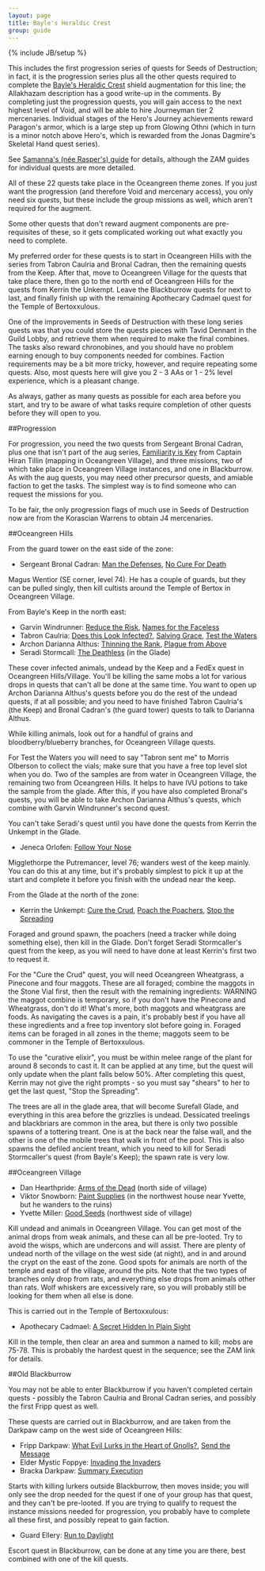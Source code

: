 ```yaml
---
layout: page
title: Bayle's Heraldic Crest
group: guide 
---
```

{% include JB/setup %}

This includes the first progression series of quests for Seeds of Destruction; in fact, it is the progression series plus all the other quests required to complete the [Bayle's Heraldic Crest](http://lucy.allakhazam.com/item.html?id=42727) shield augmentation for this line; the Allakhazam description has a good write-up in the comments.  By completing just the progression quests, you will gain access to the next highest level of Void, and will be able to hire Journeyman tier 2 mercenaries.  Individual stages of the Hero's Journey achievements reward Paragon's armor, which is a large step up from Glowing Othni (which in turn is a minor notch above Hero's, which is rewarded from the Jonas Dagmire's Skeletal Hand quest series).

See [Samanna's (née Rasper's) guide](http://rasper.samanna.net/SoD/BayleCrest.html) for details, although the ZAM guides for individual quests are more detailed.

All of these 22 quests take place in the Oceangreen theme zones.  If you just want the progression (and therefore Void and mercenary access), you only need six quests, but these include the group missions as well, which aren't required for the augment.

Some other quests that don't reward augment components are pre-requisites of these, so it gets complicated working out what exactly you need to complete.

My preferred order for these quests is to start in Oceangreen Hills with the series from Tabron Caulria and Bronal Cadran, then the remaining quests from the Keep.  After that, move to Oceangreen Village for the quests that take place there, then go to the north end of Oceangreen Hills for the quests from Kerrin the Unkempt.  Leave the Blackburrow quests for next to last, and finally finish up with the remaining Apothecary Cadmael quest for the Temple of Bertoxxulous.

One of the improvements in Seeds of Destruction with these long series quests was that you could store the quests pieces with Tavid Dennant in the Guild Lobby, and retrieve them when required to make the final combines.  The tasks also reward chronobines, and you should have no problem earning enough to buy components needed for combines.  Faction requirements may be a bit more tricky, however, and require repeating some quests.  Also, most quests here will give you 2 - 3 AAs or 1 - 2% level experience, which is a pleasant change.

As always, gather as many quests as possible for each area before you start, and try to be aware of what tasks require completion of other quests before they will open to you.

##Progression

For progression, you need the two quests from Sergeant Bronal Cadran, plus one that isn't part of the aug series, [Familiarity is Key](http://everquest.allakhazam.com/db/quest.html?quest=4661) from Captain Hiran Tillin (mapping in Oceangreen Village), and three missions, two of which take place in Oceangreen Village instances, and one in Blackburrow.  As with the aug quests, you may need other precursor quests, and amiable faction to get the tasks.  The simplest way is to find someone who can request the missions for you.

To be fair, the only progression flags of much use in Seeds of Destruction now are from the Korascian Warrens to obtain J4 mercenaries.

##Oceangreen Hills

From the guard tower on the east side of the zone:

- Sergeant Bronal Cadran: [Man the Defenses](http://everquest.allakhazam.com/db/quest.html?quest=4638), [No Cure For Death](http://everquest.allakhazam.com/db/quest.html?quest=4642)

Magus Wentior (SE corner, level 74).  He has a couple of guards, but they can be pulled singly, then kill cultists around the Temple of Bertox in Oceangreen Village.

From Bayle's Keep in the north east:

- Garvin Windrunner: [Reduce the Risk](http://everquest.allakhazam.com/db/quest.html?quest=4649), [Names for the Faceless](http://everquest.allakhazam.com/db/quest.html?quest=4650)
- Tabron Caulria: [Does this Look Infected?](http://everquest.allakhazam.com/db/quest.html?quest=4651), [Salving Grace](http://everquest.allakhazam.com/db/quest.html?quest=4652), [Test the Waters](http://everquest.allakhazam.com/db/quest.html?quest=4653)
- Archon Darianna Althus: [Thinning the Rank](http://everquest.allakhazam.com/db/quest.html?quest=4666), [Plague from Above](http://everquest.allakhazam.com/db/quest.html?quest=4660)
- Seradi Stormcall: [The Deathless](http://everquest.allakhazam.com/db/quest.html?quest=4755) (in the Glade)

These cover infected animals, undead by the Keep and a FedEx quest in Oceangreen Hills/Village.  You'll be killing the same mobs a lot for various drops in quests that can't all be done at the same time.  You want to open up Archon Darianna Althus's quests before you do the rest of the undead quests, if at all possible; and you need to have finished Tabron Caulria's (the Keep) and Bronal Cadran's (the guard tower) quests to talk to Darianna Althus.

While killing animals, look out for a handful of grains and bloodberry/blueberry branches, for Oceangreen Village quests.

For Test the Waters you will need to say "Tabron sent me" to Morris Olberson to collect the vials; make sure that you have a free top level slot when you do.  Two of the samples are from water in Oceangreen Village, the remaining two from Oceangreen Hills.  It helps to have IVU potions to take the sample from the glade.  After this, if you have also completed Bronal's quests, you will be able to take Archon Darianna Althus's quests, which combine with Garvin Windrunner's second quest.

You can't take Seradi's quest until you have done the quests from Kerrin the Unkempt in the Glade.

- Jeneca Orlofen: [Follow Your Nose](http://everquest.allakhazam.com/db/quest.html?quest=4643)

Migglethorpe the Putremancer, level 76; wanders west of the keep mainly.  You can do this at any time, but it's probably simplest to pick it up at the start and complete it before you finish with the undead near the keep.

From the Glade at the north of the zone:

-  Kerrin the Unkempt: [Cure the Crud](http://everquest.allakhazam.com/db/quest.html?quest=4644), [Poach the Poachers](http://everquest.allakhazam.com/db/quest.html?quest=4645), [Stop the Spreading](http://everquest.allakhazam.com/db/quest.html?quest=4646)

Foraged and ground spawn, the poachers (need a tracker while doing something else), then kill in the Glade.  Don't forget Seradi Stormcaller's quest from the keep, as you will need to have done at least Kerrin's first two to request it.

For the "Cure the Crud" quest, you will need Oceangreen Wheatgrass, a Pinecone and four maggots.  These are all foraged; combine the maggots in the Stone Vial first, then the result with the remaining ingredients: WARNING the maggot combine is temporary, so if you don't have the Pinecone and Wheatgrass, don't do it!  What's more, both maggots and wheatgrass are foods.  As navigating the caves is a pain, it's probably best if you have all these ingredients and a free top inventory slot before going in.  Foraged items can be foraged in all zones in the theme; maggots seem to be commoner in the Temple of Bertoxxulous.

To use the "curative elixir", you must be within melee range of the plant for around 8 seconds to cast it.  It can be applied at any time, but the quest will only update when the plant falls below 50%.  After completing this quest, Kerrin may not give the right prompts - so you must say "shears" to her to get the last quest, "Stop the Spreading".

The trees are all in the glade area, that will become Surefall Glade, and everything in this area before the grizzlies is undead.  Dessicated treelings and blackbriars are common in the area, but there is only two possible spawns of a tottering treant.  One is at the back near the false wall, and the other is one of the mobile trees that walk in front of the pool.  This is also spawns the defiled ancient treant, which you need to kill for Seradi Stormcaller's quest (from Bayle's Keep); the spawn rate is very low.

##Oceangreen Village

- Dan Hearthpride: [Arms of the Dead](http://everquest.allakhazam.com/db/quest.html?quest=4654) (north side of village)
- Viktor Snowborn: [Paint Supplies](http://everquest.allakhazam.com/db/quest.html?quest=4656) (in the northwest house near Yvette, but he wanders to the ruins)
- Yvette Miller: [Good Seeds](http://everquest.allakhazam.com/db/quest.html?quest=4655) (northwest side of village)

Kill undead and animals in Oceangreen Village.  You can get most of the animal drops from weak animals, and these can all be pre-looted.  Try to avoid the wisps, which are undercons and will assist.  There are plenty of undead north of the village on the west side (at night), and in and around the crypt on the east of the zone.  Good spots for animals are north of the temple and east of the village, around the pits.  Note that the two types of branches only drop from rats, and everything else drops from animals other than rats.  Wolf whiskers are excessively rare, so you will probably still be looking for them when all else is done.

This is carried out in the Temple of Bertoxxulous:

- Apothecary Cadmael: [A Secret Hidden In Plain Sight](http://everquest.allakhazam.com/db/quest.html?quest=4670)

Kill in the temple, then clear an area and summon a named to kill; mobs are 75-78.  This is probably the hardest quest in the sequence; see the ZAM link for details.

##Old Blackburrow

You may not be able to enter Blackburrow if you haven't completed certain quests - possibly the Tabron Caulria and Bronal Cadran series, and possibly the first Fripp quest as well.

These quests are carried out in Blackburrow, and are taken from the Darkpaw camp on the west side of Oceangreen Hills:

- Fripp Darkpaw: [What Evil Lurks in the Heart of Gnolls?](http://everquest.allakhazam.com/db/quest.html?quest=4648), [Send the Message](http://everquest.allakhazam.com/db/quest.html?quest=4647)
- Elder Mystic Foppye: [Invading the Invaders](http://everquest.allakhazam.com/db/quest.html?quest=4668)
- Bracka Darkpaw: [Summary Execution](http://everquest.allakhazam.com/db/quest.html?quest=4669)

Starts with killing lurkers outside Blackburrow, then moves inside; you will only see the drop needed for the quest if one of your group has that quest, and they can't be pre-looted.  If you are trying to qualify to request the instance missions needed for progression, you probably have to complete all these first, and possibly repeat to gain faction.

- Guard Ellery: [Run to Daylight](http://everquest.allakhazam.com/db/quest.html?quest=4680)

Escort quest in Blackburrow, can be done at any time you are there, best combined with one of the kill quests.

